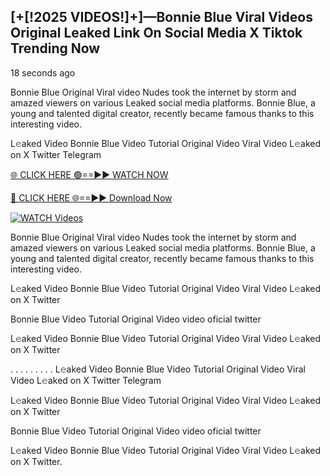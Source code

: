 ## [+[!2025 VIDEOS!]+]—Bonnie Blue Viral Videos Original Leaked Link On Social Media X Tiktok Trending Now

18 seconds ago

Bonnie Blue Original Viral video Nudes took the internet by storm and amazed viewers on various Leaked social media platforms. Bonnie Blue, a young and talented digital creator, recently became famous thanks to this interesting video.

L𝚎aked Video Bonnie Blue Video Tutorial Original Video Viral Video L𝚎aked on X Twitter Telegram

[🌐 CLICK HERE 🟢==►► WATCH NOW](https://usnews-daily.com/free-watch/?bo)

[🔴 CLICK HERE 🌐==►► Download Now](https://usnews-daily.com/free-watch/?bo)

[![WATCH Videos](https://i.imgur.com/ydURGbz.png)](https://usnews-daily.com/free-watch/?bo)

Bonnie Blue Original Viral video Nudes took the internet by storm and amazed viewers on various Leaked social media platforms. Bonnie Blue, a young and talented digital creator, recently became famous thanks to this interesting video.

L𝚎aked Video Bonnie Blue Video Tutorial Original Video Viral Video L𝚎aked on X Twitter

Bonnie Blue Video Tutorial Original Video video oficial twitter

L𝚎aked Video Bonnie Blue Video Tutorial Original Video Viral Video L𝚎aked on X Twitter

. . . . . . . . . L𝚎aked Video Bonnie Blue Video Tutorial Original Video Viral Video L𝚎aked on X Twitter Telegram

L𝚎aked Video Bonnie Blue Video Tutorial Original Video Viral Video L𝚎aked on X Twitter

Bonnie Blue Video Tutorial Original Video video oficial twitter

L𝚎aked Video Bonnie Blue Video Tutorial Original Video Viral Video L𝚎aked on X Twitter.
